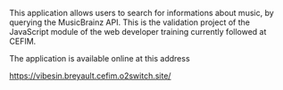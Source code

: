 This application allows users to search for informations about music, by querying the MusicBrainz API. This is the validation project of the JavaScript module of the web developer training currently followed at CEFIM. 

The application is available online at this address 

https://vibesin.breyault.cefim.o2switch.site/
